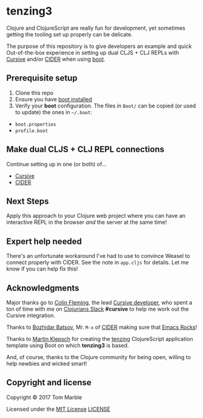 # tenzing3

Clojure and ClojureScript are really fun for development, yet
sometimes getting the tooling set up properly can be delicate.

The purpose of this repository is to give developers an example
and quick Out-of-the-box experience in setting up dual
CLJS + CLJ REPLs with [Cursive](https://cursive-ide.com/)
and/or [CIDER](https://github.com/clojure-emacs/cider) when using
[boot](http://boot-clj.com/).

## Prerequisite setup

1. Clone this repo
2. Ensure you have [boot installed](https://github.com/boot-clj/boot#install)
3. Verify your **boot** configuration. The files in `Boot/` can be copied (or used to update) the ones in `~/.boot`:
  * `boot.properties`
  * `profile.boot`

## Make dual CLJS + CLJ REPL connections

Continue setting up in one (or both) of...

* [Cursive](doc/Cursive.md)
* [CIDER](doc/CIDER.md)

## Next Steps

Apply this approach to your Clojure web project where you can
have an interactive REPL in the browser _and_ the server
at the same time!

## Expert help needed

There's an unfortunate workaround I've had to use to convince
Weasel to connect properly with CIDER.  See the note in `app.cljs`
for details. Let me know if you can help fix this!

## Acknowledgments

Major thanks go to [Colin Fleming](https://twitter.com/colinfleming),
the lead [Cursive developer](https://cursive-ide.com/), who spent
a ton of time with me on [Clojurians Slack](http://clojurebridge-minneapolis.github.io/slack.html) **#cursive** to help me work out the Cursive integration.

Thanks to [Bozhidar Batsov](https://twitter.com/bbatsov), Mr. `M-x`
of [CIDER](https://github.com/clojure-emacs/cider) making sure
that [Emacs Rocks](https://twitter.com/EmacsRocks)!

Thanks to [Martin Klepsch](https://twitter.com/martinklepsch) for
creating the [tenzing](https://github.com/martinklepsch/tenzing)
ClojureScript application template using Boot on which **tenzing3**
is based.

And, of course, thanks to the Clojure community for being open,
willing to help newbies and wicked smart!

## Copyright and license

Copyright © 2017 Tom Marble

Licensed under the [MIT License](http://opensource.org/licenses/MIT) [LICENSE](LICENSE)
